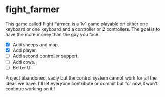 # fight_farmer

This game called Fight Farmer, is a 1v1 game playable on either one keyboard or one keyboard and a controller or 2 controllers.
The goal is to have the more money than the guy you face.  

- [x] Add sheeps and map.
- [x] Add player.
- [ ] Add second controller support.
- [ ] Add cows.
- [ ] Better UI

Project abandoned, sadly but the control system cannot work for all the ideas we have.
I'll let everyone contribute or commit but for now, I won't continue working on it !
